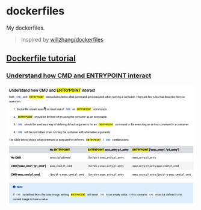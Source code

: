 # dockerfiles

My dockerfiles. 

> Inspired by [willzhang/dockerfiles](https://github.com/willzhang/dockerfiles)

## [Dockerfile tutorial](https://docs.docker.com/engine/reference/builder/)

### [Understand how CMD and ENTRYPOINT interact](https://docs.docker.com/engine/reference/builder/#understand-how-cmd-and-entrypoint-interact)

![Understand how CMD and ENTRYPOINT interact](./assets/Understand_how_CMD_and_ENTRYPOINT_interact.png)
